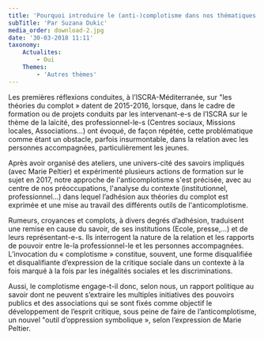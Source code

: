 ```yaml
---
title: 'Pourquoi introduire le (anti-)complotisme dans nos thématiques de travail ? (Mars 2018)'
subTitle: 'Par Suzana Dukic'
media_order: download-2.jpg
date: '30-03-2018 11:11'
taxonomy:
    Actualites:
        - Oui
    Themes:
        - 'Autres thèmes'
---
```


Les premières réflexions conduites, à l’ISCRA-Méditerranée, sur "les théories du complot » datent de 2015-2016, lorsque, dans le cadre de formation ou de projets conduits par les intervenant-e-s de l’ISCRA sur le thème de la laïcité, des professionnel-le-s (Centres sociaux, Missions locales, Associations...) ont évoqué, de façon répétée, cette problématique comme étant un obstacle, parfois insurmontable, dans la relation avec les personnes accompagnées, particulièrement les jeunes.

Après avoir organisé des ateliers, une univers-cité des savoirs impliqués (avec Marie Peltier) et expérimenté plusieurs actions de formation sur le sujet en 2017, notre approche de l'anticomplotisme s'est précisée, avec au centre de nos préoccupations, l'analyse du contexte (institutionnel, professionnel…) dans lequel l’adhésion aux théories du complot est exprimée et une mise au travail des différents outils de l'anticomplotisme.

Rumeurs, croyances et complots, à divers degrés d’adhésion, traduisent une remise en cause du savoir, de ses institutions (Ecole, presse,…) et de leurs représentant-e-s. Ils interrogent la nature de la relation et les rapports de pouvoir entre le-la professionnel-le et les personnes accompagnées.
L’invocation du « complotisme » constitue, souvent, une forme disqualifiée et disqualifiante d’expression de la critique sociale dans un contexte à la fois marqué à la fois par les inégalités sociales et les discriminations.  

Aussi, le complotisme engage-t-il donc, selon nous, un rapport politique au savoir dont ne peuvent s’extraire les multiples initiatives des pouvoirs publics et des associations qui se sont fixés comme objectif le développement de l’esprit critique, sous peine de faire de l’anticomplotisme, un nouvel "outil d’oppression symbolique », selon l’expression de Marie Peltier.
